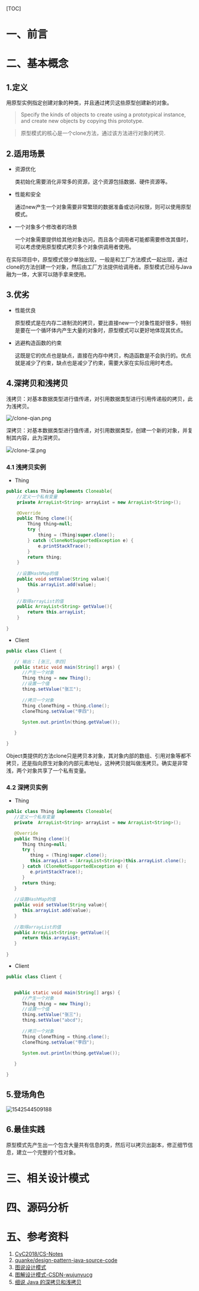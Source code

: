 [TOC]





# 一、前言


# 二、基本概念
## 1.定义

用原型实例指定创建对象的种类，并且通过拷贝这些原型创建新的对象。

> Specify the kinds of objects to create using a prototypical instance, and create new objects by copying this prototype.



> 原型模式的核心是一个clone方法，通过该方法进行对象的拷贝.



## 2.适用场景

- 资源优化

    类初始化需要消化非常多的资源，这个资源包括数据、硬件资源等。

- 性能和安全

    通过new产生一个对象需要非常繁琐的数据准备或访问权限，则可以使用原型模式。

- 一个对象多个修改者的场景

    一个对象需要提供给其他对象访问，而且各个调用者可能都需要修改其值时，可以考虑使用原型模式拷贝多个对象供调用者使用。



在实际项目中，原型模式很少单独出现，一般是和工厂方法模式一起出现，通过clone的方法创建一个对象，然后由工厂方法提供给调用者。原型模式已经与Java融为一体，大家可以随手拿来使用。



## 3.优劣

- 性能优良

    原型模式是在内存二进制流的拷贝，要比直接new一个对象性能好很多，特别是要在一个循环体内产生大量的对象时，原型模式可以更好地体现其优点。

- 逃避构造函数的约束

    这既是它的优点也是缺点，直接在内存中拷贝，构造函数是不会执行的。优点就是减少了约束，缺点也是减少了约束，需要大家在实际应用时考虑。



## 4.深拷贝和浅拷贝

浅拷贝：对基本数据类型进行值传递，对引用数据类型进行引用传递般的拷贝，此为浅拷贝。

![/clone-qian.png](./images/006tKfTcly1fij5l5nx2mj30e304o3yn.jpg)



深拷贝：对基本数据类型进行值传递，对引用数据类型，创建一个新的对象，并复制其内容，此为深拷贝。

![/clone-深.png](./images/006tKfTcly1fij5l1dm3uj30fs05i74h.jpg)







### 4.1 浅拷贝实例

- Thing

```java
public class Thing implements Cloneable{
	//定义一个私有变量
	private ArrayList<String> arrayList = new ArrayList<String>();

	@Override
	public Thing clone(){
		Thing thing=null;
		try {
			thing = (Thing)super.clone();
		} catch (CloneNotSupportedException e) {
			e.printStackTrace();
		}
		return thing;
	}
	
	//设置HashMap的值
	public void setValue(String value){
		this.arrayList.add(value);
	}
	
	//取得arrayList的值
	public ArrayList<String> getValue(){
		return this.arrayList;
	}
		
}
```



- Client

```java
public class Client {

   // 输出： [张三, 李四]
   public static void main(String[] args) {
      //产生一个对象
      Thing thing = new Thing();
      //设置一个值
      thing.setValue("张三");
      
      //拷贝一个对象
      Thing cloneThing = thing.clone();
      cloneThing.setValue("李四");
      
      System.out.println(thing.getValue());

   }

}
```



Object类提供的方法clone只是拷贝本对象，其对象内部的数组、引用对象等都不拷贝，还是指向原生对象的内部元素地址，这种拷贝就叫做浅拷贝。确实是非常浅，两个对象共享了一个私有变量。



### 4.2 深拷贝实例

- Thing

```java
public class Thing implements Cloneable{
   //定义一个私有变量
   private  ArrayList<String> arrayList = new ArrayList<String>();

   @Override
   public Thing clone(){
      Thing thing=null;
      try {
         thing = (Thing)super.clone();  
         this.arrayList = (ArrayList<String>)this.arrayList.clone();
      } catch (CloneNotSupportedException e) {
         e.printStackTrace();
      }
      return thing;
   }
   
   //设置HashMap的值
   public void setValue(String value){
      this.arrayList.add(value);
   }
   
   //取得arrayList的值
   public ArrayList<String> getValue(){
      return this.arrayList;
   }
      
}
```



- Client

```java
public class Client {


   public static void main(String[] args) {
      //产生一个对象
      Thing thing = new Thing();
      //设置一个值
      thing.setValue("张三");
      thing.setValue("abcd");
      
      //拷贝一个对象
      Thing cloneThing = thing.clone();
      cloneThing.setValue("李四");
      
      System.out.println(thing.getValue());

   }

}
```



## 5.登场角色

![1542544509188](./images/1542544509188.png)







## 6.最佳实践

原型模式先产生出一个包含大量共有信息的类，然后可以拷贝出副本，修正细节信息，建立一个完整的个性对象。



# 三、相关设计模式



# 四、源码分析



# 五、参考资料
1. [CyC2018/CS-Notes](https://github.com/CyC2018/CS-Notes/blob/master/notes/%E8%AE%BE%E8%AE%A1%E6%A8%A1%E5%BC%8F.md) 
2. [quanke/design-pattern-java-source-code](https://github.com/quanke/design-pattern-java-source-code)
3. [图说设计模式](https://design-patterns.readthedocs.io/zh_CN/latest/)
4. [图解设计模式-CSDN-wujunyucg](https://blog.csdn.net/wujunyucg/article/category/7301352/1)
5. [细说 Java 的深拷贝和浅拷贝](https://www.cnblogs.com/plokmju/p/7357205.html)